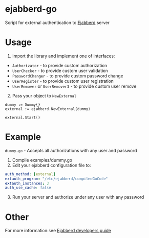 # ejabberd-go
Script for external authentication to [Ejabberd](https://www.ejabberd.im/) server
# Usage
1. Import the library and implement one of interfaces:
* `Authorizator` - to provide custom authorization
* `UserChecker` - to provide custom user validation
* `PasswordChanger` - to provide custom password change
* `UserRegister` - to provide custom user registration
* `UserRemover` or `UserRemover3` - to provide custom user remove
2. Pass your object to `NewExternal`
```golang
dummy := Dummy{}
external := ejabberd.NewExternal(dummy)

external.Start()
```
# Example
`dummy.go` - Accepts all authorizations with any user and password
1. Compile examples/dummy.go
2. Edit your ejabberd configuration file to:
```yaml
auth_method: [external]
extauth_program: "/etc/ejabberd/compiledGoCode"
extauth_instances: 3
auth_use_cache: false
```
3. Run your server and authorize under any user with any password

# Other
For more information see [Ejabberd developers guide](https://www.ejabberd.im/files/doc/dev.html)
